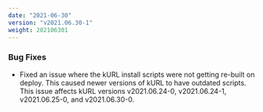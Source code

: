 ```yaml
---
date: "2021-06-30"
version: "v2021.06.30-1"
weight: 202106301
---
```


### <span class="label label-orange">Bug Fixes</span>
- Fixed an issue where the kURL install scripts were not getting re-built on deploy. This caused newer versions of kURL to have outdated scripts. This issue affects kURL versions v2021.06.24-0, v2021.06.24-1, v2021.06.25-0, and v2021.06.30-0.
